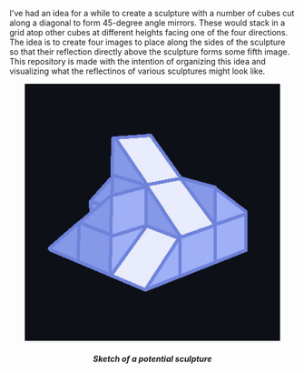 I've had an idea for a while to create a sculpture with a number of cubes cut along a diagonal to form 45-degree angle mirrors. These would stack in a grid atop other cubes at different heights facing one of the four directions. The idea is to create four images to place along the sides of the sculpture so that their reflection directly above the sculpture forms some fifth image. This repository is made with the intention of organizing this idea and visualizing what the reflectinos of various sculptures might look like.

<p align = 'center'>
  <img src = 'imgs/sketch.jpg' width = '450'>
  <h5 align = 'center'>Sketch of a potential sculpture</h5>
</p>
